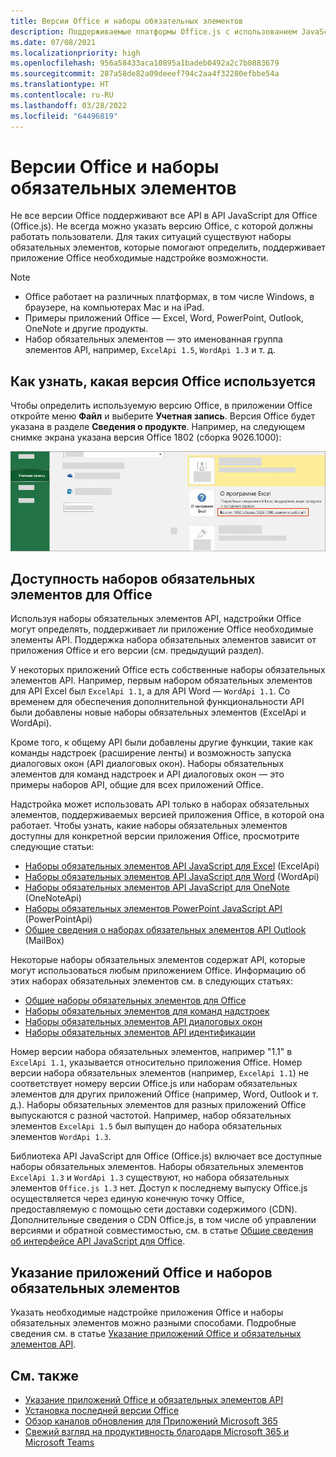 ```yaml
---
title: Версии Office и наборы обязательных элементов
description: Поддерживаемые платформы Office.js с использованием JavaScript API
ms.date: 07/08/2021
ms.localizationpriority: high
ms.openlocfilehash: 956a58433aca10895a1badeb0492a2c7b0883679
ms.sourcegitcommit: 287a58de82a09deeef794c2aa4f32280efbbe54a
ms.translationtype: HT
ms.contentlocale: ru-RU
ms.lasthandoff: 03/28/2022
ms.locfileid: "64496819"
---
```

# <a name="office-versions-and-requirement-sets"></a>Версии Office и наборы обязательных элементов

Не все версии Office поддерживают все API в API JavaScript для Office (Office.js). Не всегда можно указать версию Office, с которой должны работать пользователи. Для таких ситуаций существуют наборы обязательных элементов, которые помогают определить, поддерживает приложение Office необходимые надстройке возможности.

> [!NOTE]
>
> - Office работает на различных платформах, в том числе Windows, в браузере, на компьютерах Mac и на iPad.
> - Примеры приложений Office — Excel, Word, PowerPoint, Outlook, OneNote и другие продукты.  
> - Набор обязательных элементов — это именованная группа элементов API, например, `ExcelApi 1.5`, `WordApi 1.3` и т. д.  

## <a name="how-to-check-your-office-version"></a>Как узнать, какая версия Office используется

Чтобы определить используемую версию Office, в приложении Office откройте меню **Файл** и выберите **Учетная запись**. Версия Office будет указана в разделе **Сведения о продукте**. Например, на следующем снимке экрана указана версия Office 1802 (сборка 9026.1000):

![Проверка версии Office.](../images/office-version.png)

## <a name="office-requirement-sets-availability"></a>Доступность наборов обязательных элементов для Office

Используя наборы обязательных элементов API, надстройки Office могут определять, поддерживает ли приложение Office необходимые элементы API. Поддержка набора обязательных элементов зависит от приложения Office и его версии (см. предыдущий раздел).

У некоторых приложений Office есть собственные наборы обязательных элементов API. Например, первым набором обязательных элементов для API Excel был `ExcelApi 1.1`, а для API Word — `WordApi 1.1`. Со временем для обеспечения дополнительной функциональности API были добавлены новые наборы обязательных элементов (ExcelApi и WordApi).

Кроме того, к общему API были добавлены другие функции, такие как команды надстроек (расширение ленты) и возможность запуска диалоговых окон (API диалоговых окон). Наборы обязательных элементов для команд надстроек и API диалоговых окон — это примеры наборов API, общие для всех приложений Office.

Надстройка может использовать API только в наборах обязательных элементов, поддерживаемых версией приложения Office, в которой она работает. Чтобы узнать, какие наборы обязательных элементов доступны для конкретной версии приложения Office, просмотрите следующие статьи:

- [Наборы обязательных элементов API JavaScript для Excel](/javascript/api/requirement-sets/excel/excel-api-requirement-sets) (ExcelApi)
- [Наборы обязательных элементов API JavaScript для Word](/javascript/api/requirement-sets/word/word-api-requirement-sets) (WordApi)
- [Наборы обязательных элементов API JavaScript для OneNote](/javascript/api/requirement-sets/onenote/onenote-api-requirement-sets) (OneNoteApi)
- [Наборы обязательных элементов PowerPoint JavaScript API](/javascript/api/requirement-sets/powerpoint/powerpoint-api-requirement-sets) (PowerPointApi)
- [Общие сведения о наборах обязательных элементов API Outlook](/javascript/api/requirement-sets/outlook/outlook-api-requirement-sets) (MailBox)

Некоторые наборы обязательных элементов содержат API, которые могут использоваться любым приложением Office. Информацию об этих наборах обязательных элементов см. в следующих статьях:

- [Общие наборы обязательных элементов для Office](/javascript/api/requirement-sets/common/office-add-in-requirement-sets)
- [Наборы обязательных элементов для команд надстроек](/javascript/api/requirement-sets/common/add-in-commands-requirement-sets)
- [Наборы обязательных элементов API диалоговых окон](/javascript/api/requirement-sets/common/dialog-api-requirement-sets)
- [Наборы обязательных элементов API идентификации](/javascript/api/requirement-sets/common/identity-api-requirement-sets)

Номер версии набора обязательных элементов, например "1.1" в `ExcelApi 1.1`, указывается относительно приложения Office. Номер версии набора обязательных элементов (например, `ExcelApi 1.1`) не соответствует номеру версии Office.js или наборам обязательных элементов для других приложений Office (например, Word, Outlook и т. д.). Наборы обязательных элементов для разных приложений Office выпускаются с разной частотой. Например, набор обязательных элементов `ExcelApi 1.5` был выпущен до набора обязательных элементов `WordApi 1.3`.

Библиотека API JavaScript для Office (Office.js) включает все доступные наборы обязательных элементов. Наборы обязательных элементов `ExcelApi 1.3` и `WordApi 1.3` существуют, но набора обязательных элементов `Office.js 1.3` нет. Доступ к последнему выпуску Office.js осуществляется через единую конечную точку Office, предоставляемую с помощью сети доставки содержимого (CDN). Дополнительные сведения о CDN Office.js, в том числе об управлении версиями и обратной совместимостью, см. в статье [Общие сведения об интерфейсе API JavaScript для Office](../develop/understanding-the-javascript-api-for-office.md).

## <a name="specify-office-applications-and-requirement-sets"></a>Указание приложений Office и наборов обязательных элементов

Указать необходимые надстройке приложения Office и наборы обязательных элементов можно разными способами. Подробные сведения см. в статье [Указание приложений Office и обязательных элементов API](../develop/specify-office-hosts-and-api-requirements.md).

## <a name="see-also"></a>См. также

- [Указание приложений Office и обязательных элементов API](../develop/specify-office-hosts-and-api-requirements.md)
- [Установка последней версии Office](../develop/install-latest-office-version.md)
- [Обзор каналов обновления для Приложений Microsoft 365](/deployoffice/overview-of-update-channels-for-office-365-proplus)
- [Свежий взгляд на продуктивность благодаря Microsoft 365 и Microsoft Teams](https://products.office.com/compare-all-microsoft-office-products?tab=2)
